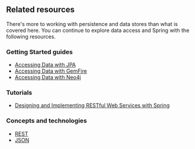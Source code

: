 ## Related resources

There's more to working with persistence and data stores than what is covered here. You can continue to explore data access and Spring with the following resources.

### Getting Started guides

* [Accessing Data with JPA][gs-accessing-data-jpa]
* [Accessing Data with GemFire][gs-accessing-data-gemfire]
* [Accessing Data with Neo4j][gs-accessing-data-neo4j]

[gs-accessing-data-jpa]: /guides/gs/accessing-data-jpa/
[gs-accessing-data-gemfire]: /guides/gs/accessing-data-gemfire/
[gs-accessing-data-neo4j]: /guides/gs/accessing-data-neo4j/

### Tutorials

* [Designing and Implementing RESTful Web Services with Spring][tut-rest]

[tut-rest]: /guides/tutorials/rest

### Concepts and technologies

* [REST][u-rest]
* [JSON][u-json]

[u-rest]: /understanding/REST
[u-json]: /understanding/JSON
